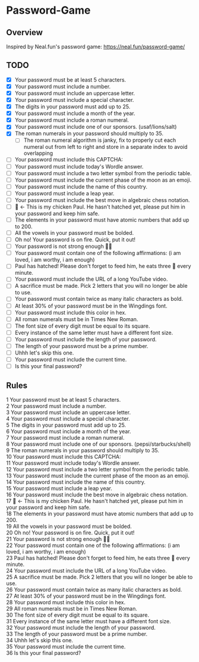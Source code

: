# Password-Game

## Overview
Inspired by Neal.fun's password game: https://neal.fun/password-game/

## TODO
- [x] Your password must be at least 5 characters.
- [x] Your password must include a number.
- [x] Your password must include an uppercase letter.
- [x] Your password must include a special character.
- [x] The digits in your password must add up to 25.
- [x] Your password must include a month of the year.
- [x] Your password must include a roman numeral.
- [x] Your password must include one of our sponsors. (usaf/lions/salt)
- [x] The roman numerals in your password should multiply to 35.
  - [ ] The roman numeral algorithm is janky, fix to properly cut each numeral out from left to right and store in a separate index to avoid overlapping
- [ ] Your password must include this CAPTCHA:
- [ ] Your password must include today's Wordle answer.
- [ ] Your password must include a two letter symbol from the periodic table.
- [ ] Your password must include the current phase of the moon as an emoji.
- [ ] Your password must include the name of this country.
- [ ] Your password must include a leap year.
- [ ] Your password must include the best move in algebraic chess notation.
- [ ] 🥚 ← This is my chicken Paul. He hasn't hatched yet, please put him in your password and keep him safe.
- [ ] The elements in your password must have atomic numbers that add up to 200.
- [ ] All the vowels in your password must be bolded.
- [ ] Oh no! Your password is on fire. Quick, put it out!
- [ ] Your password is not strong enough 🏋️‍♂️
- [ ] Your password must contain one of the following affirmations: (i am loved, i am worthy, i am enough)
- [ ] Paul has hatched! Please don't forget to feed him, he eats three 🐛 every minute.
- [ ] Your password must include the URL of a <random> long YouTube video.
- [ ] A sacrifice must be made. Pick 2 letters that you will no longer be able to use.
- [ ] Your password must contain twice as many italic characters as bold.
- [ ] At least 30% of your password must be in the Wingdings font.
- [ ] Your password must include this color in hex.
- [ ] All roman numerals must be in Times New Roman.
- [ ] The font size of every digit must be equal to its square.
- [ ] Every instance of the same letter must have a different font size.
- [ ] Your password must include the length of your password.
- [ ] The length of your password must be a prime number.
- [ ] Uhhh let's skip this one.
- [ ] Your password must include the current time.
- [ ] Is this your final password?

## Rules
1 Your password must be at least 5 characters.  
2 Your password must include a number.  
3 Your password must include an uppercase letter.  
4 Your password must include a special character.  
5 The digits in your password must add up to 25.  
6 Your password must include a month of the year.  
7 Your password must include a roman numeral.  
8 Your password must include one of our sponsors. (pepsi/starbucks/shell)  
9 The roman numerals in your password should multiply to 35.  
10 Your password must include this CAPTCHA:  
11 Your password must include today's Wordle answer.  
12 Your password must include a two letter symbol from the periodic table.  
13 Your password must include the current phase of the moon as an emoji.  
14 Your password must include the name of this country.  
15 Your password must include a leap year.  
16 Your password must include the best move in algebraic chess notation.  
17 🥚 ← This is my chicken Paul. He hasn't hatched yet, please put him in your password and keep him safe.  
18 The elements in your password must have atomic numbers that add up to 200.  
19 All the vowels in your password must be bolded.  
20 Oh no! Your password is on fire. Quick, put it out!  
21 Your password is not strong enough 🏋️‍♂️  
22 Your password must contain one of the following affirmations: (i am loved, i am worthy, i am enough)  
23 Paul has hatched! Please don't forget to feed him, he eats three 🐛 every minute.  
24 Your password must include the URL of a <random> long YouTube video.  
25 A sacrifice must be made. Pick 2 letters that you will no longer be able to use.  
26 Your password must contain twice as many italic characters as bold.  
27 At least 30% of your password must be in the Wingdings font.  
28 Your password must include this color in hex.  
29 All roman numerals must be in Times New Roman.  
30 The font size of every digit must be equal to its square.  
31 Every instance of the same letter must have a different font size.  
32 Your password must include the length of your password.  
33 The length of your password must be a prime number.  
34 Uhhh let's skip this one.  
35 Your password must include the current time.  
36 Is this your final password?  